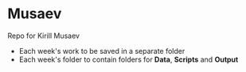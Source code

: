 # Musaev
Repo for Kirill Musaev

* Each week's work to be saved in a separate folder  
* Each week's folder to contain folders for **Data**, **Scripts** and **Output**
